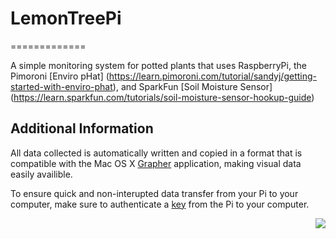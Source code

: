 # LemonTreePi 
=============

A simple monitoring system for potted plants that uses RaspberryPi, the Pimoroni [Enviro pHat] (https://learn.pimoroni.com/tutorial/sandyj/getting-started-with-enviro-phat), and SparkFun [Soil Moisture Sensor] (https://learn.sparkfun.com/tutorials/soil-moisture-sensor-hookup-guide)


Additional Information
----------------------

All data collected is automatically written and copied in a format that is compatible with the Mac OS X [Grapher](http://www.fusionmath.com/apple) application, making visual data easily availible.

To ensure quick and non-interupted data transfer from your Pi to your computer, make sure to authenticate a [key](http://support.modwest.com/content/20/90/en/how-do-i-get-ssh-to-authenticate-me-via-publicprivate-keypairs-instead-of-by-password.html) from the Pi to your computer.

<p align="right"> 
  <img src="https://cloud.githubusercontent.com/assets/24979274/22262470/9b3d7c54-e236-11e6-800c-9a5fee420b1d.png"> 
</p>
